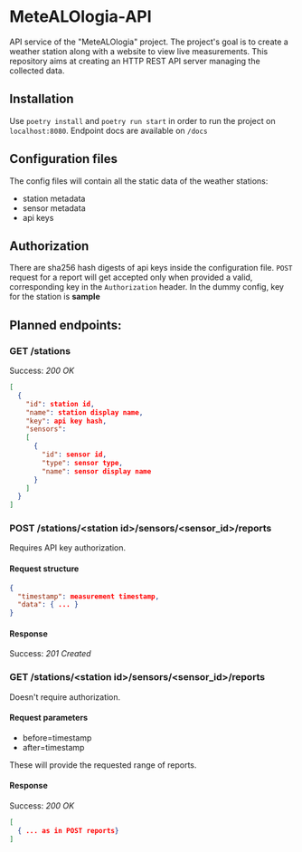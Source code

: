 # MeteALOlogia-API
API service of the "MeteALOlogia" project. The project's goal is to create a weather station along with a website to view live measurements. This repository aims at creating an HTTP REST API server managing the collected data.

## Installation
Use `poetry install` and `poetry run start` in order to run the project on `localhost:8080`. Endpoint docs are available on `/docs`

## Configuration files
The config files will contain all the static data of the weather stations:
- station metadata
- sensor metadata
- api keys

## Authorization
There are sha256 hash digests of api keys inside the configuration file. `POST` request for a report will get accepted only when provided a valid, corresponding key in the `Authorization` header. In the dummy config, key for the station is **sample**
## Planned endpoints:

### GET /stations
Success: *200 OK*
```json
[
  {
    "id": station id,
    "name": station display name,
    "key": api key hash,
    "sensors":
    [
      {
        "id": sensor id,
        "type": sensor type,
        "name": sensor display name
      }
    ]
  }
]
```

### POST /stations/\<station id>/sensors/\<sensor_id>/reports

Requires API key authorization.

#### Request structure
```json
{
  "timestamp": measurement timestamp,
  "data": { ... }
}
```

#### Response
Success: *201 Created*

### GET /stations/\<station id>/sensors/\<sensor_id>/reports
Doesn't require authorization.

#### Request parameters
- before=timestamp
- after=timestamp

These will provide the requested range of reports.

#### Response
Success: *200 OK*
```json
[
  { ... as in POST reports}
]
```